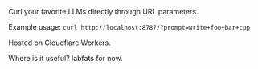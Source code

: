 Curl your favorite LLMs directly through URL parameters.

Example usage: `curl http://localhost:8787/?prompt=write+foo+bar+cpp`

Hosted on Cloudflare Workers.

Where is it useful?
labfats for now.